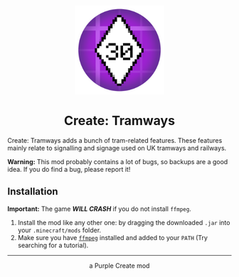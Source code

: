 <p align="center"><img src="./src/main/resources/logo.png" width="200" /></p>

<h1 align="center">Create: Tramways</h1>

Create: Tramways adds a bunch of tram-related features. These features mainly
relate to signalling and signage used on UK tramways and railways.

**Warning:** This mod probably contains a lot of bugs, so backups are a good
idea. If you do find a bug, please report it!

## Installation

**Important:** The game ***WILL CRASH*** if you do not install `ffmpeg`.

1. Install the mod like any other one: by dragging the downloaded `.jar` into
   your `.minecraft/mods` folder.
2. Make sure you have [`ffmpeg`](https://ffmpeg.org/) installed and added to
   your `PATH` (Try searching for a tutorial).

---

<p align="center">a Purple Create mod</p>
